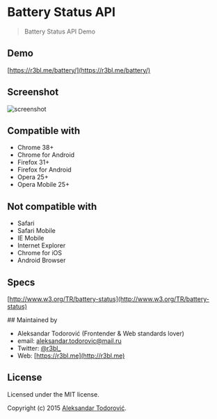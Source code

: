 # Battery Status API

> Battery Status API Demo

## Demo

[https://r3bl.me/battery/](https://r3bl.me/battery/)

## Screenshot

![screenshot](http://i.imgur.com/GDLdygE.png)

## Compatible with
- Chrome 38+
- Chrome for Android
- Firefox 31+
- Firefox for Android
- Opera 25+
- Opera Mobile 25+

## Not compatible with
- Safari
- Safari Mobile
- IE Mobile
- Internet Explorer
- Chrome for iOS
- Android Browser

## Specs

[http://www.w3.org/TR/battery-status](http://www.w3.org/TR/battery-status)

## Maintained by

- Aleksandar Todorović (Frontender & Web standards lover)
- email: [aleksandar.todorovic@mail.ru](mailto:aleksandar.todorovic@mail.ru)
- Twitter: [@r3bl_](http://twitter.com/r3bl_)
- Web: [https://r3bl.me](http://r3bl.me)

## License
Licensed under the MIT license.

Copyright (c) 2015 [Aleksandar Todorović](https://r3bl.me).
